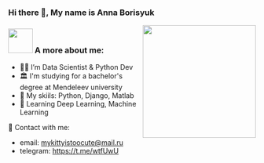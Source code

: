 ### Hi there 👋, My name is Anna Borisyuk
<img align='right' src="https://camo.githubusercontent.com/bc5c77acb656737f31a814e6b1406b4a7d6561bf910db19b23ae228aa6aa6f6c/68747470733a2f2f6d656469612e67697068792e636f6d2f6d656469612f6457784f33364a7a643662545374356449592f67697068792e676966" width="230">


### <img src="https://media.giphy.com/media/VgCDAzcKvsR6OM0uWg/giphy.gif" width="50"> A more about me:
- 👩‍💻 I’m Data Scientist & Python Dev <br>
- 🏛️ I'm studying for a bachelor's degree at Mendeleev university <br>
- 👾 My skiils: Python, Django, Matlab <br>
- 🤖 Learning Deep Learning, Machine Learning <br>

💌 Contact with me:
- email: mykittyistoocute@mail.ru
- telegram: https://t.me/wtfUwU
